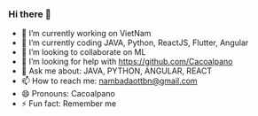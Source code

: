 ### Hi there 👋

<!--
**Cacoalpano/Cacoalpano** is a ✨ _special_ ✨ repository because its `README.md` (this file) appears on your GitHub profile.

Here are some ideas to get you started:
-->
- 🔭 I’m currently working on VietNam
- 🌱 I’m currently coding JAVA, Python, ReactJS, Flutter, Angular
- 👯 I’m looking to collaborate on ML
- 🤔 I’m looking for help with https://github.com/Cacoalpano
- 💬 Ask me about: JAVA, PYTHON, ANGULAR, REACT 
- 📫 How to reach me: nambadaottbn@gmail.com
- 😄 Pronouns: Cacoalpano
- ⚡ Fun fact: Remember me 

